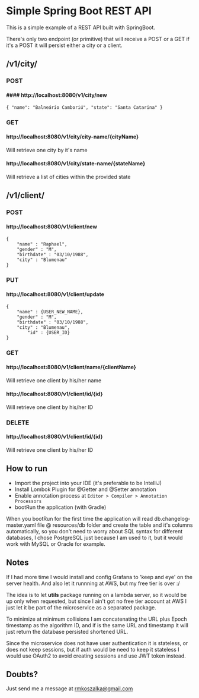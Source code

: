 # Simple Spring Boot REST API

This is a simple example of a REST API built with SpringBoot.

There's only two endpoint (or primitive) that will receive a POST or a GET
if it's a POST it will persist either a city or a client.

## /v1/city/

### POST

#### #### http://localhost:8080/v1/city/new

```
{ "name": "Balneário Camboriú", "state": "Santa Catarina" }
```

### GET

#### http://localhost:8080/v1/city/city-name/{cityName} 
Will retrieve one city by it's name

#### http://localhost:8080/v1/city/state-name/{stateName} 
Will retrieve a list of cities within the provided state

## /v1/client/

### POST

####  http://localhost:8080/v1/client/new

```
{
	"name" : "Raphael",
	"gender" : "M",
	"birthdate" : "03/10/1988",
	"city" : "Blumenau"
}
```


### PUT 

####  http://localhost:8080/v1/client/update

```
{
	"name" : {USER_NEW_NAME},
	"gender" : "M",
	"birthdate" : "03/10/1988",
	"city" : "Blumenau",
        "id" : {USER_ID}
}
```


### GET

#### http://localhost:8080/v1/client/name/{clientName} 
Will retrieve one client by his/her name

#### http://localhost:8080/v1/client/id/{id} 
Will retrieve one client by his/her ID

### DELETE

#### http://localhost:8080/v1/client/id/{id} 
Will retrieve one client by his/her ID

## How to run

- Import the project into your IDE (it's preferable to be IntelliJ)
- Install Lombok Plugin for @Getter and @Setter annotation
- Enable annotation process at ```Editor > Compiler > Annotation Processors```
- bootRun the application (with Gradle)

When you bootRun for the first time the application will read db.changelog-master.yaml file @
resources/db folder and create the table and it's columns automatically, so you don't need to 
worry about SQL syntax for different databases, I chose PostgreSQL just because I am used to it, 
but it would work with MySQL or Oracle for example.

## Notes

If I had more time I would install and config Grafana to 'keep and eye' on the
server health. And also let it runnning at AWS, but my free tier is over :/

The idea is to let **utils** package running on a lambda server, so it would be up
only when requested, but since I ain't got no free tier account at AWS I just let it
be part of the microservice as a separated package.

To minimize at minimum collisions I am concatenating the URL plus Epoch timestamp
as the algorithm ID, and if is the same URL and timestamp it will just return the database
persisted shortened URL.

Since the microservice does not have user authentication it is stateless, or does not keep sessions,
but if auth would be need to keep it stateless I would use OAuth2 to avoid creating sessions and use 
JWT token instead.

## Doubts?
Just send me a message at rmkoszalka@gmail.com
